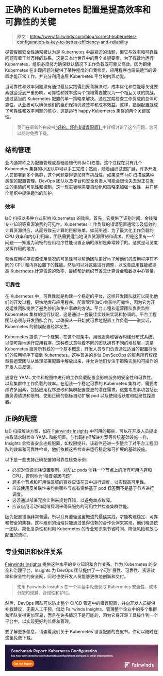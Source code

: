 # 正确的 Kubernetes 配置是提高效率和可靠性的关键

> 原文：<https://www.fairwinds.com/blog/correct-kubernetes-configuration-is-key-to-better-efficiency-and-reliability>

 尽管容器安全性通常被认为是 Kubernetes 中最紧迫的话题，但它与效率和可靠性问题有着千丝万缕的联系，这是云本地世界中的两个关键要素。为了有效地运行 Kubernetes，组织必须努力确保默认情况下工作负载既可靠又高效。因为即使 Kubernetes 在出现问题时提供了某种程度的自我修复，应用程序也需要适当的设置才能正常工作，并充分利用底层 Kubernetes 平台的内置功能。

当可靠性和效率问题没有通过最佳实践得到妥善解决时，成本优化和性能等关键要素就会受到严重影响。可靠性和效率这两个领域需要被视为一个相互关联的挑战，通过适当的 Kubernetes 配置的单一策略来解决。通过定期检查工作负载的总体可靠性，从业者可以确保他们的组织保持资源效率和成本效益。这样，错误配置就成了可靠性和效率问题的核心，这是运行 happy Kubernetes 集群的两个关键属性。

> 我们在最新的白皮书[“好的，坏的&错误配置】](https://www.fairwinds.com/kubernetes-good-bad-misconfigured-white-paper)中详细讨论了这个问题，您可以随时免费下载。

## 结构管理

业内通常称之为配置管理或基础设施代码(IaC)扫描，这个过程在只有几个 Kubernetes 集群的小团队中可以手工完成；然而，随着组织试图扩展，许多开发人员部署到多个集群，这个问题变得更加具有挑战性。如果没有 IaC 扫描或某种类型的配置管理，DevOps 团队以及平台和安全负责人可能会很快失去对正在发生的事情的可见性和控制。这一现实表明需要自动化和策略来加强一致性，并在整个组织中提供适当的防护。

### 效率

IaC 扫描以多种方式影响 Kubernetes 的效率。首先，它提供了识别时间、金钱和专业知识等资源浪费的可见性。Kubernetes 工作负载的错误配置通常涉及低效的计算资源供应，从而导致云计算的巨额账单。如前所述，为了最大化工作负载的 CPU 效率和内存利用率，团队需要适当地设置资源限制和请求。但是这里有一个问题——知道为流畅的应用程序性能设置正确的限制是非常棘手的。这就是可见度发挥作用的地方。

获得应用程序资源使用情况的可见性可以帮助团队更好地了解他们的应用程序在不同的 CPU 和内存设置下的性能。然后可以对这些进行调整，以改善应用性能或提高 Kubernetes 计算资源的效率，最终帮助组织节省云计算资金和数据中心容量。

### 可靠性

在 Kubernetes 中，可靠性就是构建一个稳定的平台，这样开发团队就可以简化他们的开发过程，更快地发布应用程序。配置管理(IaC)会影响可靠性，因为它为开发运维团队提供了避免停机和生产事故的方法。平台工程和运营团队负责监控 Kubernetes 集群的运行状况，这是通过一套最佳实践来实现和协调的。平台工程团队必须与开发团队合作，以确保从一开始就可靠地配置工作负载——说实话，Kubernetes 的错误配置经常发生。

Kubernetes 提供了一个框架，在这个框架中，用微服务和容器构建分布式系统，以便可靠地运行应用程序。这种模式意味着不同的团队拥有不同的堆栈层，这是 Kubernetes 服务所有权的一个基本概念，开发人员专门负责通过适当的配置将他们的应用程序下载到 Kubernetes。这种普遍的类似 DevSecOps 的服务所有权模型将运营团队从处理部署配置中解放出来，并允许他们专注于策略实施和可操作的开发人员反馈。

通常在 YAML 文件和舵图中进行的工作负载配置会影响服务的安全性和可靠性，以及集群中工作负载的效率。在组装一个稳定可靠的 Kubernetes 集群时，需要考虑许多因素，包括应用程序更改和集群配置变更的潜在需求。这些考虑事项包括设置资源请求和限制、使用正确的指标自动扩展 pod 以及使用活跃度和就绪性探测器。

## 正确的配置

IaC 扫描解决方案，如在 [Fairwinds Insights](https://www.fairwinds.com/insights) 中可用的那些，可以在开发人员提出拉取请求时检查 YAML 和舵配置。与代码扫描解决方案等传统基础设施一样，Insights 会检查安全违规配置，如权限提升。该软件还进一步整合了对平台工程团队的效率和可靠性检查，他们依赖这些检查来运行稳定和可扩展的基础设施。

以下是一些支持正确配置的可靠性检查示例:

*   必须对资源消耗设置限制，以防止 pods 消耗一个节点上的所有可用内存和 CPU，否则称为“噪音邻居问题”
*   跨多个节点和可用性区域的容器应该在云中进行调度，以实现高可用性。
*   应该使用反关联性来约束哪些节点有资格基于 pod 标签而不是基于节点进行调度。
*   必须通过部署冗余实例来规划容错，以避免单点故障。
*   应该应用活动和就绪探测来确保服务的可用性并检查集群性能。

因为配置错误非常普遍，所以只有遵循这里概述的最佳实践，才能构建稳定、可靠和安全的集群。这种级别的治理只能通过值得信赖的合作伙伴来实现，他们精通统一团队、简化复杂性和利用 Kubernetes 的专业知识来节省时间、降低风险和放心配置的流程。

## 专业知识和伙伴关系

[Fairwinds Insights](https://www.fairwinds.com/insights) 提供这种水平的专业知识和合作关系。作为 Kubernetes 的安全和治理平台，Insights 为 DevOps 团队提供了一个可扩展性、可靠性、资源效率和安全性的安全网，同时也使开发人员能够更快地创新和交付。

> 使用 Fairwinds Insights 在一个平台中免费获取 Kubernetes 安全性、成本分配和规避、合规性和护栏。

然后，DevOps 团队可以防止整个 CI/CD 管道中的错误配置，并向开发人员提供补救建议，无需人工干预。借助 Fairwinds Insights，管理整个企业中的多个集群和团队变得更加容易，而且在许多情况下是可能的，因为它将开源工具操作到一个平台中，以实现更好的监督和管理。

要了解更多信息，请查看我们关于 Kubernetes 错误配置的白皮书。你可以随时在这里免费下载。

[![Just Posted: Kubernetes Benchmark Report 2023](img/ac3f87548e14243ac3414b06e023028d.png)](https://cta-redirect.hubspot.com/cta/redirect/2184645/df6709b9-c7f5-4c1a-8bf4-315f56b16325)